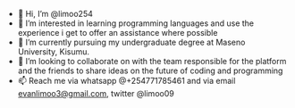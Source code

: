- 👋 Hi, I’m @limoo254
- 👀 I’m interested in learning programming languages and use the experience i get to offer an assistance where possible
- 🌱 I’m currently pursuing my undergraduate degree at Maseno University, Kisumu.
- 💞️ I’m looking to collaborate on with the team responsible for the platform and the friends to share ideas on the future of coding and programming 
- 📫 Reach me via whatsapp @+254771785461 and via email evanlimoo3@gmail.com, twitter @limoo09

<!---
limoo254/limoo254 is a ✨ special ✨ repository because its `README.md` (this file) appears on your GitHub profile.
You can click the Preview link to take a look at your changes.
--->
